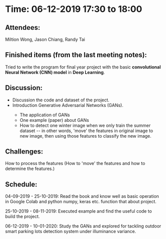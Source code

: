 <h1>Time: 06-12-2019 17:30 to 18:00</h1>
<h2>Attendees:</h2>
<p>Miltion Wong, Jason Chiang, Randy Tai</p>

<h2>Finished items (from the last meeting notes):</h2>
<p>Tried to write the program for final year project with the basic <strong>convolutional Neural Network (CNN) model</strong> in  <strong>Deep Learning</strong>.</p>

<h2>Discussion:</h2>
<ul> 
  <li>Discussion the code and dataset of the project.</li>
  <li>Introduction Generative Adversarial Networks (GANs).</li>
    <ul>
      <li>The application of GANs</li>
      <li>One example (paper) about GANs</li>
      <li>How to detect one winter image when we only train the summer dataset -- in other words, 'move' the features in original image to new image, then using those features to classify the new image.</li>
    </ul>
</ul>

<h2>Challenges:</h2>
<p>How to process the features (How to 'move' the features and how to determine the features.)</p>

<h2>Schedule:</h2>
<p>04-09-2019 - 25-10-2019: Read the book and know well as basic operation in Google Colab and python numpy, keras etc. function that about project.</p>
<p>25-10-2019 - 08-11-2019: Executed example and find the useful code to build the project.</p>
<p>06-12-2019 - 10-01-2020: Study the GANs and explored for tackling outdoor smart parking lots detection system under illuminance variance.</p>
